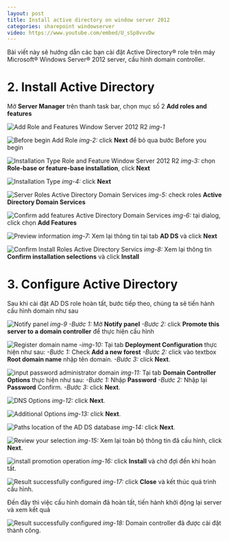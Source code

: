 ```yaml
---
layout: post
title: Install active directory on window server 2012
categories: sharepoint windowserver
video: https://www.youtube.com/embed/U_sSp8vvvDw
---
```


Bài viết này sẽ hướng dẫn các bạn cài đặt Active Directory® role trên máy Microsoft® Windows Server® 2012 server, cấu hình domain controller.

# 2. Install Active Directory

Mở **Server Manager** trên thanh task bar, chọn mục số 2 **Add roles and features**

![Add Role and Features Window Server 2012 R2](https://i.ibb.co/6JKCsTC/Server-manager-1.png)
*img-1*

![Before begin Add Role](https://i.ibb.co/GvRgh9v/Server-manager-2.png)
*img-2:* click **Next** để bỏ qua bước Before you begin

![Installation Type Role and Feature Window Server 2012 R2](https://i.ibb.co/dpFjj0C/Server-manager-3.png)
*img-3:* chọn **Role-base or feature-base installation**, click **Next**

![Installation Type](https://i.ibb.co/G0G4L3W/Server-manager-4.png)
*img-4:* click **Next**

![Server Roles Active Directory Domain Services](https://i.ibb.co/ftrqLs6/Server-manager-5.png)
*img-5:* check roles **Active Directory Domain Services**

![Confirm add features Active Directory Domain Services](https://i.ibb.co/dgZgjMd/Server-manager-6.png)
*img-6:* tại dialog, click chọn **Add Features**

![Preview information](https://i.ibb.co/bWPwhsS/Server-manager-7.png)
*img-7:* Xem lại thông tin tại tab **AD DS** và click **Next**

![Confirm Install Roles Active Directory Servics](https://i.ibb.co/KVGHmp3/Server-manager-8.png)
*img-8:* Xem lại thông tin **Confirm installation selections** và click **Install**

# 3. Configure Active Directory

Sau khi cài đặt AD DS role hoàn tất, bước tiếp theo, chúng ta sẽ tiến hành cấu hình domain như sau

![Notify panel](https://i.ibb.co/84bx9bg/Configure-domain-1.png)
*img-9*
*-Bước 1:* Mở **Notify panel**
*-Bước 2:* click **Promote this server to a domain controller** để thực hiện cấu hình

![Register domain name](https://i.ibb.co/FXcL5ks/Configure-domain-2.png)
*-img-10:* Tại tab **Deployment Configuration** thực hiện như sau:
*-Bước 1:* Check **Add a new forest**
*-Bước 2:* click vào textbox **Root domain name** nhập tên domain.
*-Bước 3:* click **Next**.

![input password administrator domain](https://i.ibb.co/5Gvq2Zv/Configure-domain-3.png)
*img-11:* Tại tab **Domain Controller Options** thực hiện như sau:
*-Bước 1:* Nhập **Password**
*-Bước 2:* Nhập lại **Password** Confirm.
*-Bước 3:* click **Next**.

![DNS Options](https://i.ibb.co/sFQvhCb/Configure-domain-4.png)
*img-12:* click **Next**.

![Additional Options](https://i.ibb.co/R2xWsrT/Configure-domain-5.png)
*img-13:* click **Next**.

![Paths location of the AD DS database](https://i.ibb.co/pXFSkwD/Configure-domain-6.png)
*img-14:* click **Next**.

![Review your selection](https://i.ibb.co/bz9ZJwX/Configure-domain-7.png)
*img-15:* Xem lại toàn bộ thông tin đã cấu hình, click **Next**.

![install promotion operation](https://i.ibb.co/6YvVG6C/Configure-domain-8.png)
*img-16:* click **Install** và chờ đợi đến khi hoàn tất.

![Result successfully configured](https://i.ibb.co/tbtDvjT/Configure-domain-9.png)
*img-17:* click **Close** và kết thúc quá trình cấu hình.

Đến đây thì việc cấu hình domain đã hoàn tất, tiến hành khởi động lại server và xem kết quả

![Result successfully configured](https://i.ibb.co/WDrTmdC/Configure-domain-10.png)
*img-18:* Domain controller đã được cài đặt thành công.